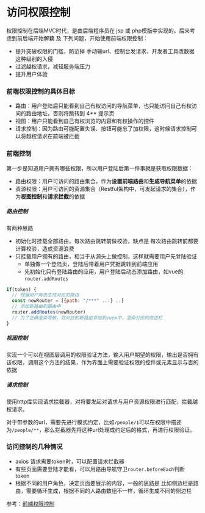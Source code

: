 # 访问权限控制
权限控制在后端MVC时代，是由后端程序员在 jsp 或 php模版中实现的。后来考虑到前后端开始解藕 及 下列问题，开始使用前端权限控制：
- 提升突破权限的门槛，防范掉 手动输url、控制台发请求、开发者工具改数据 这种级别的入侵
- 过滤越权请求，减轻服务端压力
- 提升用户体验

### 前端权限控制的具体目标
- 路由：用户登陆后只能看到自己有权访问的导航菜单，也只能访问自己有权访问的路由地址，否则将跳转到 4** 提示页
- 视图：用户只能看到自己有权浏览的内容和有权操作的控件
- 请求控制：因为路由可能配置失误、按钮可能忘了加权限，这时候请求控制可以将越权请求在前端被拦截

### 前端控制
第一步是知道用户拥有哪些权限，所以用户登陆后第一件事就是获取权限数据：
- 路由权限：用户可访问的路由集合，作为**设置前端路由**和**生成导航菜单**的依据
- 资源权限：用户可访问的资源集合（Restful架构中，可发起请求的集合），作为**视图控制**和**请求拦截**的依据

##### 路由控制
有两种思路
- 初始化时挂载全部路由，每次路由跳转前做校验，缺点是 每次路由跳转前都要计算校验，造成资源浪费
- 只挂载用户拥有的路由，相当于从源头上做控制，这样就需要用户先登陆验证
  - 单独做一个登陆页，登陆后带着用户凭据跳转到前端应用
  - 先初始化只有登陆路由的应用，用户登陆后动态添加路由，如vue的`router.addRoutes`

```javascript
if(token) {
  // 根据用户角色生成对应的路由
  const newRouter = [{path: "/***" ...} ..]
  // 添加新路由到路由中
  router.addRoutes(newRouter)
  // 为了正确渲染导航，将对应的新路由添加到vuex中，渲染对应的侧边栏
}
```
##### 视图控制
实现一个可以在视图层调用的权限验证方法，输入用户期望的权限，输出是否拥有该权限，调用这个方法的结果，作为界面上需要验证权限的控件或元素显示与否的依据

##### 请求控制
使用http库实现请求拦截器，对将要发起对请求与用户资源权限进行匹配，拦截越权请求。

对于带参数的url，需要先进行模式约定，比如`/people/1`可以在权限中描述为`/people/**`，那么拦截器先将这种url处理成约定后的格式，再进行权限验证。

### 访问控制的几种情况
- axios 请求需要token时，可以配置请求拦截器
- 有些页面需要登陆才能看，可以用路由导航守卫`router.beforeEach`判断token
- 根据不同的用户角色，决定页面要展示的内容，一般的思路是 比如侧边栏是路由，需要循环生成，根据不同的人路由数组不一样，循环生成不同的侧边栏

参考：[前端权限控制](https://blog.csdn.net/yin_you_yu/article/details/80408340)




